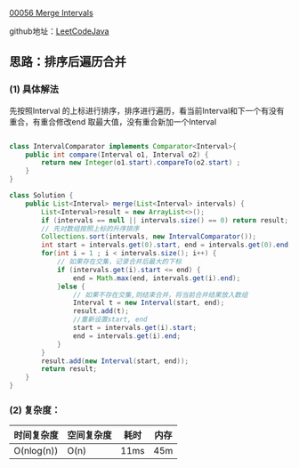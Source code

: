 [00056 Merge Intervals](https://leetcode.com/problems/merge-intervals/)

github地址：[LeetCodeJava](https://github.com/binggouxsm/LeetCodeJava)

## 思路：排序后遍历合并

### (1) 具体解法

先按照Interval 的上标进行排序，排序进行遍历，看当前Interval和下一个有没有重合，有重合修改end 取最大值，没有重合新加一个Interval

```java

class IntervalComparator implements Comparator<Interval>{
    public int compare(Interval o1, Interval o2) {
        return new Integer(o1.start).compareTo(o2.start) ;
    }
}

class Solution {
    public List<Interval> merge(List<Interval> intervals) {
        List<Interval>result = new ArrayList<>();
        if (intervals == null || intervals.size() == 0) return result;
        // 先对数组按照上标的升序排序
        Collections.sort(intervals, new IntervalComparator());
        int start = intervals.get(0).start, end = intervals.get(0).end;
        for(int i = 1 ; i < intervals.size(); i++) {
            // 如果存在交集，记录合并后最大的下标
            if (intervals.get(i).start <= end) {
                end = Math.max(end, intervals.get(i).end);
            }else {
                // 如果不存在交集,则结束合并，将当前合并结果放入数组
                Interval t = new Interval(start, end);
                result.add(t);
                //重新设置start, end 
                start = intervals.get(i).start;
                end = intervals.get(i).end;
            }
        }
        result.add(new Interval(start, end));
        return result;
    }
}
```

### (2) 复杂度：

时间复杂度| 空间复杂度 | 耗时 | 内存
--- | --- | --- | ---
O(nlog(n)) | O(n) | 11ms | 45m
